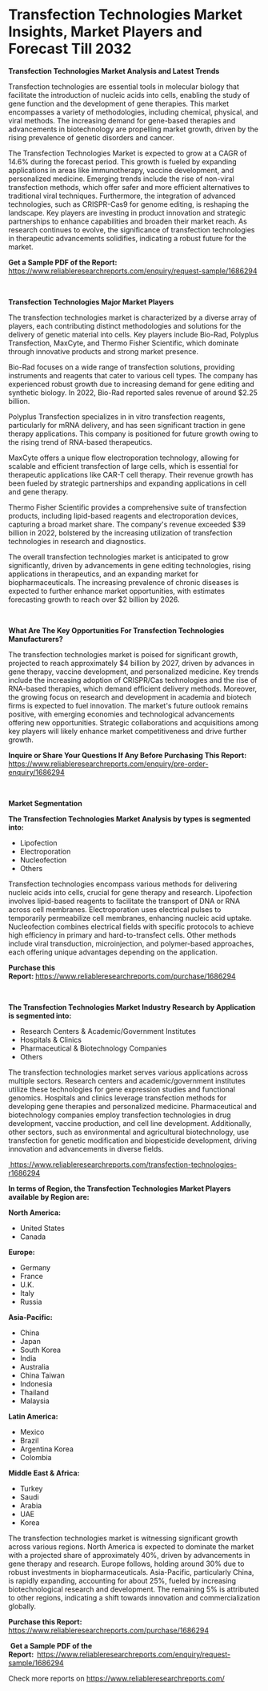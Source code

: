 <p><h1>Transfection Technologies Market Insights, Market Players and Forecast Till 2032</h1></p><p><strong>Transfection Technologies Market Analysis and Latest Trends</strong></p>
<p><p>Transfection technologies are essential tools in molecular biology that facilitate the introduction of nucleic acids into cells, enabling the study of gene function and the development of gene therapies. This market encompasses a variety of methodologies, including chemical, physical, and viral methods. The increasing demand for gene-based therapies and advancements in biotechnology are propelling market growth, driven by the rising prevalence of genetic disorders and cancer. </p><p>The Transfection Technologies Market is expected to grow at a CAGR of 14.6% during the forecast period. This growth is fueled by expanding applications in areas like immunotherapy, vaccine development, and personalized medicine. Emerging trends include the rise of non-viral transfection methods, which offer safer and more efficient alternatives to traditional viral techniques. Furthermore, the integration of advanced technologies, such as CRISPR-Cas9 for genome editing, is reshaping the landscape. Key players are investing in product innovation and strategic partnerships to enhance capabilities and broaden their market reach. As research continues to evolve, the significance of transfection technologies in therapeutic advancements solidifies, indicating a robust future for the market.</p></p>
<p><strong>Get a Sample PDF of the Report:&nbsp;</strong> <a href="https://www.reliableresearchreports.com/enquiry/request-sample/1686294?utm_campaign=2295&utm_medium=2&utm_source=Github&utm_content=ia&utm_term=09032025&utm_id=transfection-technologies">https://www.reliableresearchreports.com/enquiry/request-sample/1686294</a></p>
<p>&nbsp;</p>
<p><strong>Transfection Technologies Major Market Players</strong></p>
<p><p>The transfection technologies market is characterized by a diverse array of players, each contributing distinct methodologies and solutions for the delivery of genetic material into cells. Key players include Bio-Rad, Polyplus Transfection, MaxCyte, and Thermo Fisher Scientific, which dominate through innovative products and strong market presence.</p><p>Bio-Rad focuses on a wide range of transfection solutions, providing instruments and reagents that cater to various cell types. The company has experienced robust growth due to increasing demand for gene editing and synthetic biology. In 2022, Bio-Rad reported sales revenue of around $2.25 billion.</p><p>Polyplus Transfection specializes in in vitro transfection reagents, particularly for mRNA delivery, and has seen significant traction in gene therapy applications. This company is positioned for future growth owing to the rising trend of RNA-based therapeutics.</p><p>MaxCyte offers a unique flow electroporation technology, allowing for scalable and efficient transfection of large cells, which is essential for therapeutic applications like CAR-T cell therapy. Their revenue growth has been fueled by strategic partnerships and expanding applications in cell and gene therapy.</p><p>Thermo Fisher Scientific provides a comprehensive suite of transfection products, including lipid-based reagents and electroporation devices, capturing a broad market share. The company's revenue exceeded $39 billion in 2022, bolstered by the increasing utilization of transfection technologies in research and diagnostics.</p><p>The overall transfection technologies market is anticipated to grow significantly, driven by advancements in gene editing technologies, rising applications in therapeutics, and an expanding market for biopharmaceuticals. The increasing prevalence of chronic diseases is expected to further enhance market opportunities, with estimates forecasting growth to reach over $2 billion by 2026.</p></p>
<p>&nbsp;</p>
<p><strong>What Are The Key Opportunities For Transfection Technologies Manufacturers?</strong></p>
<p><p>The transfection technologies market is poised for significant growth, projected to reach approximately $4 billion by 2027, driven by advances in gene therapy, vaccine development, and personalized medicine. Key trends include the increasing adoption of CRISPR/Cas technologies and the rise of RNA-based therapies, which demand efficient delivery methods. Moreover, the growing focus on research and development in academia and biotech firms is expected to fuel innovation. The market's future outlook remains positive, with emerging economies and technological advancements offering new opportunities. Strategic collaborations and acquisitions among key players will likely enhance market competitiveness and drive further growth.</p></p>
<p><strong>Inquire or Share Your Questions If Any Before Purchasing This Report:</strong> <a href="https://www.reliableresearchreports.com/enquiry/pre-order-enquiry/1686294?utm_campaign=2295&utm_medium=2&utm_source=Github&utm_content=ia&utm_term=09032025&utm_id=transfection-technologies">https://www.reliableresearchreports.com/enquiry/pre-order-enquiry/1686294</a></p>
<p>&nbsp;</p>
<p><strong>Market Segmentation</strong></p>
<p><strong>The Transfection Technologies Market Analysis by types is segmented into:</strong></p>
<p><ul><li>Lipofection</li><li>Electroporation</li><li>Nucleofection</li><li>Others</li></ul></p>
<p><p>Transfection technologies encompass various methods for delivering nucleic acids into cells, crucial for gene therapy and research. Lipofection involves lipid-based reagents to facilitate the transport of DNA or RNA across cell membranes. Electroporation uses electrical pulses to temporarily permeabilize cell membranes, enhancing nucleic acid uptake. Nucleofection combines electrical fields with specific protocols to achieve high efficiency in primary and hard-to-transfect cells. Other methods include viral transduction, microinjection, and polymer-based approaches, each offering unique advantages depending on the application.</p></p>
<p><strong>Purchase this Report:&nbsp;</strong><a href="https://www.reliableresearchreports.com/purchase/1686294?utm_campaign=2295&utm_medium=2&utm_source=Github&utm_content=ia&utm_term=09032025&utm_id=transfection-technologies">https://www.reliableresearchreports.com/purchase/1686294</a></p>
<p>&nbsp;</p>
<p><strong>The Transfection Technologies Market Industry Research by Application is segmented into:</strong></p>
<p><ul><li>Research Centers & Academic/Government Institutes</li><li>Hospitals & Clinics</li><li>Pharmaceutical & Biotechnology Companies</li><li>Others</li></ul></p>
<p><p>The transfection technologies market serves various applications across multiple sectors. Research centers and academic/government institutes utilize these technologies for gene expression studies and functional genomics. Hospitals and clinics leverage transfection methods for developing gene therapies and personalized medicine. Pharmaceutical and biotechnology companies employ transfection technologies in drug development, vaccine production, and cell line development. Additionally, other sectors, such as environmental and agricultural biotechnology, use transfection for genetic modification and biopesticide development, driving innovation and advancements in diverse fields.</p></p>
<p><a href="https://www.reliableresearchreports.com/transfection-technologies-r1686294?utm_campaign=2295&utm_medium=2&utm_source=Github&utm_content=ia&utm_term=09032025&utm_id=transfection-technologies">&nbsp;https://www.reliableresearchreports.com/transfection-technologies-r1686294</a></p>
<p><strong>In terms of Region, the Transfection Technologies Market Players available by Region are:</strong></p>
<p>
    <p> <strong> North America: </strong>
        <ul>
            <li>United States</li>
            <li>Canada</li>
        </ul>
        </p> 
    <p> <strong> Europe: </strong>
        <ul>
            <li>Germany</li>
            <li>France</li>
            <li>U.K.</li>
            <li>Italy</li>
            <li>Russia</li>
        </ul>
        </p> 
    <p> <strong> Asia-Pacific: </strong>
        <ul>
            <li>China</li>
            <li>Japan</li>
            <li>South Korea</li>
            <li>India</li>
            <li>Australia</li>
            <li>China Taiwan</li>
            <li>Indonesia</li>
            <li>Thailand</li>
            <li>Malaysia</li>
        </ul>
        </p> 
    <p> <strong> Latin America: </strong>
        <ul>
            <li>Mexico</li>
            <li>Brazil</li>
            <li>Argentina Korea</li>
            <li>Colombia</li>
        </ul>
        </p> 
    <p> <strong> Middle East & Africa: </strong>
        <ul>
            <li>Turkey</li>
            <li>Saudi</li>
            <li>Arabia</li>
            <li>UAE</li>
            <li>Korea</li>
        </ul>
    </p>
    </p>
<p><p>The transfection technologies market is witnessing significant growth across various regions. North America is expected to dominate the market with a projected share of approximately 40%, driven by advancements in gene therapy and research. Europe follows, holding around 30% due to robust investments in biopharmaceuticals. Asia-Pacific, particularly China, is rapidly expanding, accounting for about 25%, fueled by increasing biotechnological research and development. The remaining 5% is attributed to other regions, indicating a shift towards innovation and commercialization globally.</p></p>
<p><strong>Purchase this Report: </strong><a href="https://www.reliableresearchreports.com/purchase/1686294?utm_campaign=2295&utm_medium=2&utm_source=Github&utm_content=ia&utm_term=09032025&utm_id=transfection-technologies">https://www.reliableresearchreports.com/purchase/1686294</a></p>
<p>&nbsp;<strong>Get a Sample PDF of the Report:&nbsp;&nbsp;</strong><a href="https://www.reliableresearchreports.com/enquiry/request-sample/1686294?utm_campaign=2295&utm_medium=2&utm_source=Github&utm_content=ia&utm_term=09032025&utm_id=transfection-technologies">https://www.reliableresearchreports.com/enquiry/request-sample/1686294</a></p>
<p><strong></strong></p>
<p>Check more reports on <a href="https://www.reliableresearchreports.com/?utm_campaign=2295&utm_medium=2&utm_source=Github&utm_content=ia&utm_term=09032025&utm_id=transfection-technologies">https://www.reliableresearchreports.com/</a></p>